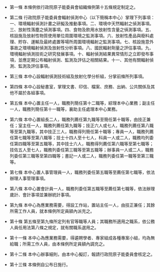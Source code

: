 * 第一條 本條例依行政院原子能委員會組織條例第十五條規定制定之。

* 第二條 行政院原子能委員會輻射偵測中心（以下簡稱本中心）掌理下列事項：一、環境輻射偵測計畫之研擬及推動事項。二、環境中天然輻射之偵測事項。三、放射性落塵之偵測事項。四、食物及飲用水放射性含量之偵測事項。五、核設施及放射性物質使用單位周圍環境之監測事項。六、放射性產品與廢料處理、貯存、運輸及最終處置等場所周圍環境輻射之監測事項。七、核設施意外事故之環境輻射偵測及放射性分析事項。八、國民輻射劑量之評估事項。九、環境輻射偵測技術之研究發展事項。十、輻射偵測結果異常情形之立即發布事項，並應定期公布輻射偵測、監測及評估之相關結果。十一、其他有關輻射偵測、監測及評估事項。

* 第三條 本中心設輻射偵測技術組及放射化學分析組，分掌前條所列事項。

* 第四條 本中心設秘書室，掌理文書、印信、檔案、庶務、出納、公共關係及其他不屬於各組事項。

* 第五條 本中心置主任一人，職務列簡任第十二職等，綜理本中心業務；副主任一人，職務列簡任第十一職等，襄助主任處理本中心業務。

* 第六條 本中心置組長二人，職務列薦任第九職等至簡任第十職等，由技正兼任；室主任一人，職務列薦任第九職等；技正六人或七人，職務列薦任第八職等至第九職等，其中技正三人，職務得列簡任第十職等；專員一人，職務列薦任第七職等至第八職等；技士十四人至十七人，科員一人或二人，職務均列委任第四職等至第五職等，其中技士六人，職務得列薦任第六職等至第七職等；技佐五人至七人，職務列委任第三職等至第五職等；辦事員一人或二人，職務列委任第三職等至第四職等；書記一人或二人，職務列委任第一職等至第三職等。

* 第七條 本中心置人事管理員一人，職務列委任第五職等至薦任第七職等，依法辦理人事管理事項。

* 第八條 本中心置會計員一人，職務列委任第五職等至薦任第七職等，依法辦理歲計、會計事項並兼辦統計事項。

* 第九條 本中心為應業務需要，得設工作站，置站主任一人，由技正兼任；其餘所需工作人員，就本條例所定員額內派充之。

* 第十條 第五條至第九條所定列有官等職等人員；其職務所適用之職系，依公務人員任用法第八條之規定，就有關職系選用之。

* 第十一條 本中心為應業務需要，得遴聘學者、專家組成各種專案小組，均為無給職；所需工作人員，由本條例所定員額內調充之。

* 第十二條 本中心辦事細則，由本中心擬訂，報請行政院原子能委員會核定之。

* 第十三條 本條例自公布日施行。

